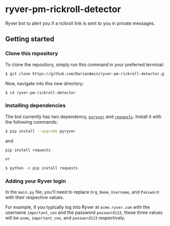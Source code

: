 # ryver-pm-rickroll-detector
Ryver bot to alert you if a rickroll link is sent to you in private messages.

## Getting started

### Clone this repository
To clone the repository, simply run this command in your preferred terminal:

```sh
$ git clone https://github.com/DarianAmin/ryver-pm-rickroll-detector.git
```

Now, navigate into this new directory:

```sh
$ cd ryver-pm-rickroll-detector
```

### Installing dependencies
The bot currently has two dependency, [`pyryver`](https://pypi.org/project/pyryver/) and [`requests`](https://pypi.org/project/requests/). Install it with the following commands:

```sh
$ pip install --upgrade pyryver
```

and 

```sh
pip install requests

or 

$ python -m pip install requests
```

### Adding your Ryver login
In the `main.py` file, you'll need to replace `Org_Name`, `Username`, and `Password` with their respective values.

For example, if you typically log into Ryver at `acme.ryver.com` with the username `important_ceo` and the password `password123`, these three values will be `acme`, `important_ceo`, and `password123` respectively.
